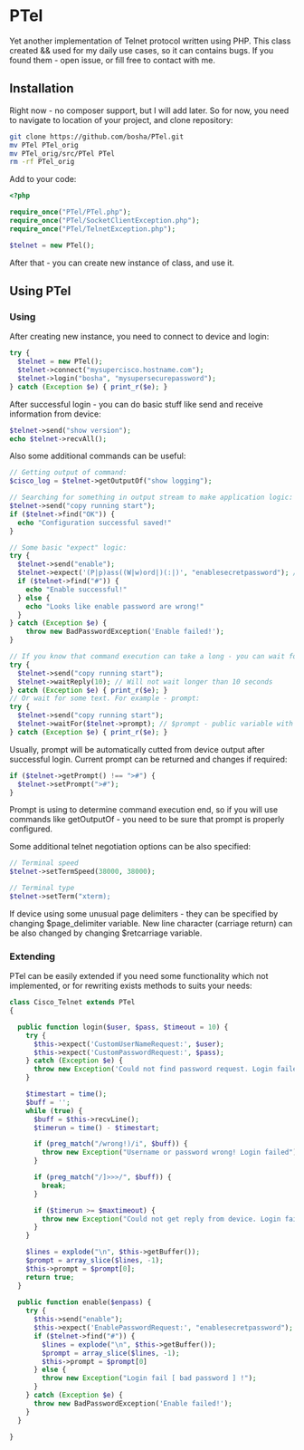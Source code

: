 # PTel
Yet another implementation of Telnet protocol written using PHP.
This class created && used for my daily use cases, so it can contains bugs. If you found them - open issue, or fill free to contact with me.

## Installation
Right now - no composer support, but I will add later. So for now, you need to navigate to location of your project, and clone repository:

```bash
git clone https://github.com/bosha/PTel.git
mv PTel PTel_orig
mv PTel_orig/src/PTel PTel
rm -rf PTel_orig
```

Add to your code:

```php
<?php

require_once("PTel/PTel.php");
require_once("PTel/SocketClientException.php");
require_once("PTel/TelnetException.php");

$telnet = new PTel();
```

After that - you can create new instance of class, and use it.

## Using PTel

### Using

After creating new instance, you need to connect to device and login:

```php
try {
  $telnet = new PTel();
  $telnet->connect("mysupercisco.hostname.com");
  $telnet->login("bosha", "mysupersecurepassword");
} catch (Exception $e) { print_r($e); }
```

After successful login - you can do basic stuff like send and receive information from device:

```php
$telnet->send("show version");
echo $telnet->recvAll();
```

Also some additional commands can be useful: 

```php
// Getting output of command:
$cisco_log = $telnet->getOutputOf("show logging");

// Searching for something in output stream to make application logic:
$telnet->send("copy running start");
if ($telnet->find("OK")) {
  echo "Configuration successful saved!"
}

// Some basic "expect" logic:
try {
  $telnet->send("enable");
  $telnet->expect('(P|p)ass((W|w)ord|)(:|)', "enablesecretpassword"); // Regular expressions supported
  if ($telnet->find("#")) {
    echo "Enable successful!"
  } else {
    echo "Looks like enable password are wrong!"
  }
} catch (Exception $e) {
    throw new BadPasswordException('Enable failed!');
}

// If you know that command execution can take a long - you can wait for some output from socket:
try {
  $telnet->send("copy running start");
  $telnet->waitReply(10); // Will not wait longer than 10 seconds
} catch (Exception $e) { print_r($e); }
// Or wait for some text. For example - prompt:
try {
  $telnet->send("copy running start");
  $telnet->waitFor($telnet->prompt); // $prompt - public variable with prompt
} catch (Exception $e) { print_r($e); }
```

Usually, prompt will be automatically cutted from device output after successful login.
Current prompt can be returned and changes if required:

```php
if ($telnet->getPrompt() !== ">#") {
  $telnet->setPrompt(">#");
}
```

Prompt is using to determine command execution end, so if you will use commands like getOutputOf - you need to be sure that prompt is properly configured.

Some additional telnet negotiation options can be also specified:

```php
// Terminal speed
$telnet->setTermSpeed(38000, 38000);

// Terminal type
$telnet->setTerm("xterm);
```

If device using some unusual page delimiters - they can be specified by changing $page_delimiter variable. New line character (carriage return) can be also changed by changing $retcarriage variable.

### Extending

PTel can be easily extended if you need some functionality which not implemented, or for rewriting exists methods to suits your needs:

```php
class Cisco_Telnet extends PTel
{

  public function login($user, $pass, $timeout = 10) {
    try {
      $this->expect('CustomUserNameRequest:', $user);
      $this->expect('CustomPasswordRequest:', $pass);
    } catch (Exception $e) {
      throw new Exception('Could not find password request. Login failed.');
    }

    $timestart = time();
    $buff = '';
    while (true) {
      $buff = $this->recvLine();
      $timerun = time() - $timestart;

      if (preg_match("/wrong!)/i", $buff)) {
        throw new Exception("Username or password wrong! Login failed");
      }

      if (preg_match("/]>>>/", $buff)) {
        break;
      }

      if ($timerun >= $maxtimeout) {
        throw new Exception("Could not get reply from device. Login failed.");
      }
    }

    $lines = explode("\n", $this->getBuffer());
    $prompt = array_slice($lines, -1);
    $this->prompt = $prompt[0];
    return true;
  }
  
  public function enable($enpass) {
    try {
      $this->send("enable");
      $this->expect('EnablePasswordRequest:', "enablesecretpassword");
      if ($telnet->find("#")) {
        $lines = explode("\n", $this->getBuffer());
        $prompt = array_slice($lines, -1);
        $this->prompt = $prompt[0] 
      } else {
        throw new Exception("Login fail [ bad password ] !");
      }
    } catch (Exception $e) {
      throw new BadPasswordException('Enable failed!');
    }
  }

}
```
